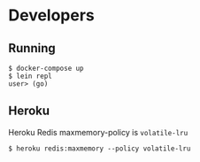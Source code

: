 # Developers

## Running

```console
$ docker-compose up
$ lein repl
user> (go)
```

## Heroku

Heroku Redis maxmemory-policy is `volatile-lru`

```console
$ heroku redis:maxmemory --policy volatile-lru
```
